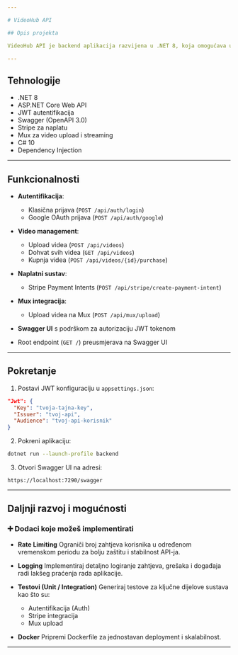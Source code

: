 ```yaml
---

# VideoHub API

## Opis projekta

VideoHub API je backend aplikacija razvijena u .NET 8, koja omogućava upravljanje video sadržajem uz integriranu autentifikaciju, naplatu putem Stripe-a, upload videa putem Mux platforme i pregled video sadržaja. API je dokumentiran koristeći OpenAPI 3.0 (Swagger) te podržava JWT autentifikaciju za sigurnu komunikaciju.

---
```


## Tehnologije

* .NET 8
* ASP.NET Core Web API
* JWT autentifikacija
* Swagger (OpenAPI 3.0)
* Stripe za naplatu
* Mux za video upload i streaming
* C# 10
* Dependency Injection

---

## Funkcionalnosti

* **Autentifikacija**:

  * Klasična prijava (`POST /api/auth/login`)
  * Google OAuth prijava (`POST /api/auth/google`)
* **Video management**:

  * Upload videa (`POST /api/videos`)
  * Dohvat svih videa (`GET /api/videos`)
  * Kupnja videa (`POST /api/videos/{id}/purchase`)
* **Naplatni sustav**:

  * Stripe Payment Intents (`POST /api/stripe/create-payment-intent`)
* **Mux integracija**:

  * Upload videa na Mux (`POST /api/mux/upload`)
* **Swagger UI** s podrškom za autorizaciju JWT tokenom
* Root endpoint (`GET /`) preusmjerava na Swagger UI

---

## Pokretanje

1. Postavi JWT konfiguraciju u `appsettings.json`:

```json
"Jwt": {
  "Key": "tvoja-tajna-key",
  "Issuer": "tvoj-api",
  "Audience": "tvoj-api-korisnik"
}
```

2. Pokreni aplikaciju:

```bash
dotnet run --launch-profile backend
```

3. Otvori Swagger UI na adresi:

```
https://localhost:7290/swagger
```

---

## Daljnji razvoj i mogućnosti

### ➕ Dodaci koje možeš implementirati

* **Rate Limiting**
  Ograniči broj zahtjeva korisnika u određenom vremenskom periodu za bolju zaštitu i stabilnost API-ja.

* **Logging**
  Implementiraj detaljno logiranje zahtjeva, grešaka i događaja radi lakšeg praćenja rada aplikacije.

* **Testovi (Unit / Integration)**
  Generiraj testove za ključne dijelove sustava kao što su:

  * Autentifikacija (Auth)
  * Stripe integracija
  * Mux upload

* **Docker**
  Pripremi Dockerfile za jednostavan deployment i skalabilnost.

---